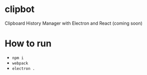 # clipbot
Clipboard History Manager with Electron and React (coming soon)

# How to run
- `npm i`
- `webpack`
- `electron .`